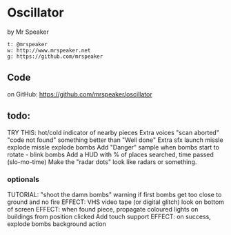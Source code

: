 # Oscillator

by Mr Speaker

    t: @mrspeaker
    w: http://www.mrspeaker.net
    g: https://github.com/mrspeaker

## Code

on GitHub: https://github.com/mrspeaker/oscillator

## todo:

TRY THIS: hot/cold indicator of nearby pieces
Extra voices
    "scan aborted"
    "code not found"
    something better than "Well done"
Extra sfx
    launch missle
    explode missle
    explode bombs
Add "Danger" sample when bombs start to rotate - blink bombs
Add a HUD with % of places searched, time passed (slo-mo-time)
Make the "radar dots" look like radars or something.

### optionals

TUTORIAL: "shoot the damn bombs" warning if first bombs get too close to ground and no fire
EFFECT: VHS video tape (or digital glitch) look on bottom of screen
EFFECT: when found piece, propagate coloured lights on buildings from position clicked
Add touch support
EFFECT: on success, explode bombs
background action
